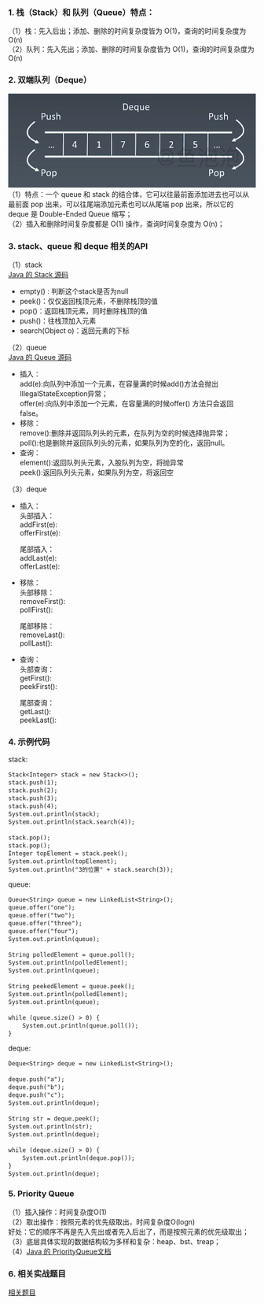 ### 1. 栈（Stack）和 队列（Queue）特点：
（1）栈：先入后出；添加、删除的时间复杂度皆为 O(1)，查询的时间复杂度为O(n)  
（2）队列：先入先出；添加、删除的时间复杂度皆为 O(1)，查询的时间复杂度为O(n)

### 2. 双端队列（Deque）
![双端队列示意图](https://github.com/liyanancoder/Android-Notes/blob/master/assets/%E5%8F%8C%E7%AB%AF%E9%98%9F%E5%88%97%E7%A4%BA%E6%84%8F%E5%9B%BE.png)   
（1）特点：一个 queue 和 stack 的结合体，它可以往最前面添加进去也可以从最前面 pop 出来，可以往尾端添加元素也可以从尾端 pop 出来，所以它的 deque 是 Double-Ended Queue 缩写；  
（2）插入和删除时间复杂度都是 O(1) 操作，查询时间复杂度为 O(n)；  

### 3. stack、queue 和 deque 相关的API
（1）stack  
[Java 的 Stack 源码](http://developer.classpath.org/doc/java/util/Stack-source.html)  
- empty() : 判断这个stack是否为null
- peek()：仅仅返回栈顶元素，不删除栈顶的值
- pop()：返回栈顶元素，同时删除栈顶的值
- push()：往栈顶加入元素
- search(Object o)：返回元素的下标  

（2）queue  
[Java 的 Queue 源码](http://fuseyism.com/classpath/doc/java/util/Queue-source.html)  
- 插入：  
add(e):向队列中添加一个元素，在容量满的时候add()方法会抛出IllegalStateException异常；  
offer(e):向队列中添加一个元素，在容量满的时候offer() 方法只会返回 false。  
- 移除：  
remove():删除并返回队列头的元素，在队列为空的时候选择抛异常；    
poll():也是删除并返回队列头的元素，如果队列为空的化，返回null。  
- 查询：  
element():返回队列头元素，入股队列为空，将抛异常    
peek():返回队列头元素，如果队列为空，将返回空    

（3）deque  
- 插入：  
   头部插入：      
    addFirst(e):  
    offerFirst(e):  
   
   尾部插入：  
    addLast(e):  
    offerLast(e):  
- 移除：  
   头部移除：  
    removeFirst():    
    pollFirst():  
    
   尾部移除：    
    removeLast():  
    pollLast():  
- 查询：  
   头部查询：    
    getFirst():  
    peekFirst():   
    
   尾部查询：    
    getLast():  
    peekLast():  

### 4. 示例代码
stack:  
```
Stack<Integer> stack = new Stack<>();
stack.push(1);
stack.push(2);
stack.push(3);
stack.push(4);
System.out.println(stack);
System.out.println(stack.search(4));

stack.pop();
stack.pop();
Integer topElement = stack.peek();
System.out.println(topElement);
System.out.println("3的位置" + stack.search(3));
```

queue:  
```
Queue<String> queue = new LinkedList<String>();
queue.offer("one");
queue.offer("two");
queue.offer("three");
queue.offer("four");
System.out.println(queue);

String polledElement = queue.poll();
System.out.println(polledElement);
System.out.println(queue);

String peekedElement = queue.peek();
System.out.println(polledElement);
System.out.println(queue);

while (queue.size() > 0) {
	System.out.println(queue.poll());
}
```  

deque:
```
Deque<String> deque = new LinkedList<String>();

deque.push("a");
deque.push("b");
deque.push("c");
System.out.println(deque);

String str = deque.peek();
System.out.println(str);
System.out.println(deque);

while (deque.size() > 0) {
	System.out.println(deque.pop());
}
System.out.println(deque);
```  

### 5. Priority Queue
（1）插入操作：时间复杂度O(1)  
（2）取出操作：按照元素的优先级取出，时间复杂度O(logn)  
好处：它的顺序不再是先入先出或者先入后出了，而是按照元素的优先级取出；  
（3）底层具体实现的数据结构较为多样和复杂：heap、bst、treap；  
（4）[Java 的 PriorityQueue文档](https://docs.oracle.com/javase/10/docs/api/java/util/PriorityQueue.html)

### 6. 相关实战题目
[相关题目](https://github.com/liyanancoder/LeetcodePractice/tree/master/src/stackandqueue)
